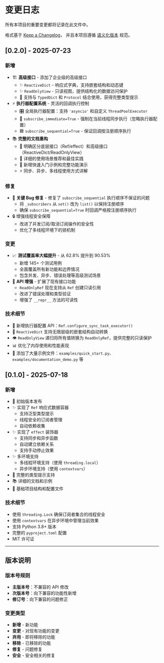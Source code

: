 # 变更日志

所有本项目的重要变更都将记录在此文件中。

格式基于 [Keep a Changelog](https://keepachangelog.com/zh-CN/1.0.0/)，
并且本项目遵循 [语义化版本](https://semver.org/lang/zh-CN/) 规范。

## [0.2.0] - 2025-07-23

### 新增

- 🏗️ **高级接口** - 添加了企业级的高级接口
    - ✨ `ReactiveDict` - 响应式字典，支持嵌套结构和动态键
    - ✨ `ReadOnlyView` - 只读视图，提供结构化的数据访问保护
    - 🎯 支持与 `TypedDict` 和 `Protocol` 结合使用，获得完整类型提示
- ⚡ **执行器配置系统** - 灵活的回调执行控制
    - 🎛️ 全局执行器配置：支持 `'asyncio'` 和自定义 `ThreadPoolExecutor`
    - 🔴 `subscribe_immediate=True` - 强制在当前线程同步执行（忽略执行器配置）
    - 🟦 `subscribe_sequential=True` - 保证回调按注册顺序执行
- 📚 **完整的文档重构**
    - 🔧 明确区分底层接口（Ref/effect）和高级接口（ReactiveDict/ReadOnlyView）
    - 📖 详细的使用场景推荐和最佳实践
    - 🚀 新增快速入门示例和完整功能演示
    - ⚡ 同步、异步、多线程使用方式详解

### 修复

- 🐛 **关键 Bug 修复** - 修复了 `subscribe_sequential` 执行顺序不保证的问题
    - 将 `_subscribers` 从 `set()` 改为 `list()` 以保持注册顺序
    - 确保 `subscribe_sequential=True` 时回调严格按注册顺序执行
- 🔒 增强线程安全保障
    - 改进了并发订阅/取消订阅操作的安全性
    - 优化了多线程环境下的锁机制

### 变更

- 📈 **测试覆盖率大幅提升** - 从 62.8% 提升到 90.53%
    - 新增 145+ 个测试用例
    - 全面覆盖所有新功能和边界情况
    - 包含并发、异步、错误处理等高级测试场景
- 🎯 **API 增强** - 扩展了现有接口功能
    - `ReadOnlyRef` 现在支持从 `Ref` 创建只读引用
    - 改进了错误处理和类型验证
    - 增强了 `__repr__` 方法的可读性

### 技术细节

- 🔧 新增执行器配置 API：`Ref.configure_sync_task_executor()`
- 🌲 `ReactiveDict` 支持无限层级的嵌套结构自动转换
- 👁️ `ReadOnlyView` 递归将所有值转换为 `ReadOnlyRef`，提供完整的只读保护
- 📊 优化了内存使用和性能表现
- 🧪 添加了大量示例文件：`examples/quick_start.py`、`examples/documentation_demo.py` 等

## [0.1.0] - 2025-07-18

### 新增

- 🎉 初始版本发布
- ✨ 实现了 `Ref` 响应式数据容器
    - 支持泛型类型提示
    - 线程安全的订阅者管理
    - 自动依赖收集
- ✨ 实现了 `effect` 装饰器
    - 支持同步和异步函数
    - 自动建立依赖关系
    - 支持手动停止效果
- ✨ 多环境支持
    - 多线程环境支持（使用 `threading.local`）
    - 异步环境支持（使用 `contextvars`）
- 📝 完整的类型提示支持
- 📚 详细的文档和示例
- 🧪 基础项目结构和配置文件

### 技术细节

- 使用 `threading.Lock` 确保订阅者集合的线程安全
- 使用 `contextvars` 在异步环境中管理当前效果
- 支持 Python 3.8+ 版本
- 完整的 `pyproject.toml` 配置
- MIT 许可证

---

## 版本说明

### 版本号规则

- **主版本号**：不兼容的 API 修改
- **次版本号**：向下兼容的功能性新增
- **修订号**：向下兼容的问题修正

### 变更类型

- **新增** - 新功能
- **变更** - 对现有功能的变更
- **弃用** - 即将移除的功能
- **移除** - 已移除的功能
- **修复** - 问题修复
- **安全** - 安全相关的修复
